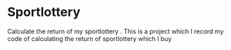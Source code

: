 # Sportlottery
Calculate the return of my sportlottery
.
This is a project which I record my code of calculating the return of sportlottery which I buy
